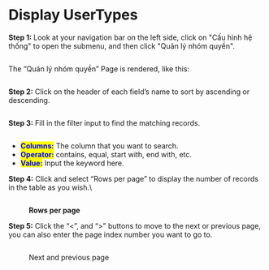 # Display UserTypes

**Step 1:** Look at your navigation bar on the left side, click on "Cấu hình hệ thống" to open the submenu, and then click "Quản lý nhóm quyền".

<figure><img src="https://lh7-rt.googleusercontent.com/docsz/AD_4nXd9kk0z_RmsDILTVITsKlUc8pd3sf4b0gt_TPeADr9N9Tdf81vkR8k_Nlstym9wwGcLdWQBmva32OGCOyivDzaYTfqCXRd-p-fmIZJFgYgN35v3IBZ_Aj22mEY5YFc0wLaZKUVmkc7cXNpC3Ovsv_eLfveuAzUS_Dmoqmkp?key=UzZIS7gYdVnQcXeG4-ykVw" alt=""><figcaption></figcaption></figure>

The “Quản lý nhóm quyền” Page is rendered, like this:

<figure><img src="https://lh7-rt.googleusercontent.com/docsz/AD_4nXet1HMpM3Bor9f3OszSFFVlfjiIE-lVq6YKxSmW-8StZDauevqhlFa76IhO1RalJlAY74vP9tBWZO4ysHHUQbEpUpT29RnZ_Kqzj4xTTI-w9FwLopaPNoGg6i9xnsC9wz-8tDkUkYdAJpJrMA6-3PzC3YJGoM-By6_LKEpi8g?key=UzZIS7gYdVnQcXeG4-ykVw" alt=""><figcaption></figcaption></figure>

**Step 2:** Click on the header of each field’s name to sort by ascending or descending.

<figure><img src="https://lh7-rt.googleusercontent.com/docsz/AD_4nXfYQU83_VIIQNAUnhiykjtpntdF5gY7A96RKYSZu7l7YCTudCPiVnWcmA1_YnSyEixwXAV8vTdUMbhXW60XFrW1N2VrHQaZKq7nmcwBzb8-5Z9oDxnnMcC_eDHPuXY1OVyL1383KK5AaFGshmohytYKi0socu73BMERjLSjCg?key=UzZIS7gYdVnQcXeG4-ykVw" alt=""><figcaption></figcaption></figure>

**Step 3:** Fill in the filter input to find the matching records.

<figure><img src="https://lh7-rt.googleusercontent.com/docsz/AD_4nXdaAg7qRdaQ2yr1p4k_g-BP1IWhyC10AoELMPIlN8EUnt2vvaGPcjMoPZBT6h2-9UWBIsDgWcMiXaGuyNe32uVwx2QrOveoMn4rgvs2ogd5fMp1bpbGvHSQEFW9siaz3k2Rnenq_fps80QwjugZekSGKFciNsd9J5NuANdF-w?key=UzZIS7gYdVnQcXeG4-ykVw" alt=""><figcaption></figcaption></figure>

* <mark style="color:blue;">**Columns:**</mark> The column that you want to search.
* <mark style="color:blue;">**Operator:**</mark> contains, equal, start with, end with, etc.
* <mark style="color:blue;">**Value:**</mark> Input the keyword here.

**Step 4:** Click and select “Rows per page” to display the number of records in the table as you wish.\


<figure><img src="https://lh7-rt.googleusercontent.com/docsz/AD_4nXcgkU9kZrFscUweP41_SE9FIxmNlVWEAdnbKjy4gzxLWK_A3Uo6aso8_eNy4foNhmAlvkyeWGwv8PDxIJiXUc9Gd-Zwoyfp4-Q81Q2QG7loG0-aPEYmyp34yZS2z1uDAJXln3jhE7n-eagHwcxnj0RgcgeXlIB1rP3P5MVM5Q?key=UzZIS7gYdVnQcXeG4-ykVw" alt=""><figcaption><p><strong>Rows per page</strong></p></figcaption></figure>

**Step 5:** Click the “<”, and “>” buttons to move to the next or previous page, you can also enter the page index number you want to go to.

<figure><img src="https://lh7-rt.googleusercontent.com/docsz/AD_4nXdDGvgcXfbvIOoSpYGKruW8dpNzIlFl__xu0K2gSgK7YjnXpPAsrmJBID8tU460lDxpWzdFk2awA-Gk7ePuo4WgqqabYeM9cfG99MOiLzHrZn6qh_f09AnR9AiyY7yivcTO281dnOiizWgYMRA27paBZaMTNuPQO7otUuRyTA?key=UzZIS7gYdVnQcXeG4-ykVw" alt=""><figcaption><p>Next and previous page</p></figcaption></figure>
